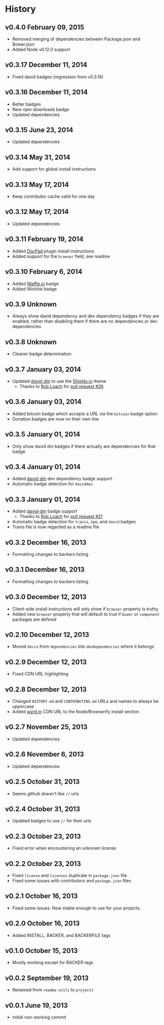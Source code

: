 # History

## v0.4.0 February 09, 2015
- Removed merging of dependencies between Package.json and Bower.json
- Added Node v0.12.0 support

## v0.3.17 December 11, 2014
- Fixed david badges (regression from v0.3.16)

## v0.3.16 December 11, 2014
- Better badges
- New npm downloads badge
- Updated dependencies

## v0.3.15 June 23, 2014
- Updated dependencies

## v0.3.14 May 31, 2014
- Add support for global install instructions

## v0.3.13 May 17, 2014
- Keep contributor cache valid for one day

## v0.3.12 May 17, 2014
- Updated dependencies

## v0.3.11 February 19, 2014
- Added [DocPad](http://docpad.org) plugin install instructions
- Added support for the `browser` field, see readme

## v0.3.10 February 6, 2014
- Added [Waffle.io](http://waffle.io) badge
- Added Wishlist badge

## v0.3.9 Unknown
- Always show david dependency and dev dependency badges if they are enabled, rather than disabling them if there are no dependencies or dev dependencies

## v0.3.8 Unknown
- Cleaner badge determination

## v0.3.7 January 03, 2014
- Updated [david-dm](https://david-dm.org/) to use the [Shields.io](http://shields.io/) theme
	- Thanks to [Rob Loach](https://github.com/RobLoach) for [pull request #26](https://github.com/bevry/projectz/pull/26)

## v0.3.6 January 03, 2014
- Added bitcoin badge which accepts a URL via the `bitcoin` badge option
- Donation badges are now on their own line

## v0.3.5 January 01, 2014
- Only show david dm badges if there actually are dependencies for that badge

## v0.3.4 January 01, 2014
- Added [david-dm](https://david-dm.org/) dev dependency badge support
- Automatic badge detection for `daviddev`

## v0.3.3 January 01, 2014
- Added [david-dm](https://david-dm.org/) badge support
	- Thanks to [Rob Loach](https://github.com/RobLoach) for [pull request #21](https://github.com/bevry/projectz/pull/21)
- Automatic badge detection for `travis`, `npm`, and `david` badges
- Travis file is now regarded as a readme file

## v0.3.2 December 16, 2013
- Formatting changes to backers listing

## v0.3.1 December 16, 2013
- Formatting changes to backers listing

## v0.3.0 December 12, 2013
- Client-side install instructions will only show if `browser` property is truthy
- Added new `browser` property that will default to true if `bower` or `component` packages are defined

## v0.2.10 December 12, 2013
- Moved `docco` from `dependencies` into `devDependencies` where it belongs

## v0.2.9 December 12, 2013
- Fixed CDN URL highlighting

## v0.2.8 December 12, 2013
- Changed `HISTORY.md` and `CONTRIBUTING.md` URLs and names to always be uppercase
- Added [wzrd.in](http://wzrd.in/) CDN URL to the Node/Browserify install section

## v0.2.7 November 25, 2013
- Updated dependencies

## v0.2.6 November 6, 2013
- Updated dependencies

## v0.2.5 October 31, 2013
- Seems github doesn't like `//` urls

## v0.2.4 October 31, 2013
- Updated badges to use `//` for their urls

## v0.2.3 October 23, 2013
- Fixed error when encountering an unknown license

## v0.2.2 October 23, 2013
- Fixed `license` and `licenses` duplicate in `package.json` file
- Fixed some issues with contributors and `package.json` files

## v0.2.1 October 16, 2013
- Fixed some issues. Now stable enough to use for your projects.

## v0.2.0 October 16, 2013
- Added INSTALL, BACKER, and BACKERFILE tags

## v0.1.0 October 15, 2013
- Mostly working except for BACKER tags

## v0.0.2 September 19, 2013
- Renamed from `readme-utils` to `projectz`

## v0.0.1 June 19, 2013
- Initial non-working commit
